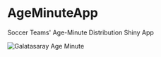 # AgeMinuteApp
Soccer Teams' Age-Minute Distribution Shiny App

![Galatasaray Age Minute](https://imgur.com/a/DF8YGLp)
